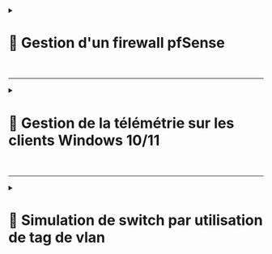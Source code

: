 <details>
<summary><h1>🎯 Gestion d'un firewall pfSense<h1></summary>

---
``📑 Etape 1 : Création d'une régle pare-feu pour une VLAN (Autorisation du port "53" pour le proctocole "DNS" via uniquement le serveur)``
---
![RULES 1](https://github.com/user-attachments/assets/38b26943-5267-4fb2-850e-3295f03a7f4a)
---
``📑 Etape 2 : Remplir les champs suivant``
---
![RULES 2](https://github.com/user-attachments/assets/6b7a2b4c-f9a4-41e8-9917-96b110594ff4)
---
![RULES 3](https://github.com/user-attachments/assets/3b49ec7e-58d2-4c93-88dd-d7417953da50)
---
``📑 Etape 3 : Appliquez les changements via "Apply Changes"``
---
![RULES 4](https://github.com/user-attachments/assets/e7f4982a-6b23-432c-a6fe-f83ffdc834ba)
---
``📑 Etape 4 : La règles est maintenant validé``
---
![RULES 5](https://github.com/user-attachments/assets/e8f725b7-85eb-408a-9a2a-7419c1ae0616)
---
</details>

---

<details>
<summary><h1>🎯 Gestion de la télémétrie sur les clients Windows 10/11<h1></summary>

---

## 📑 Guide manuel pour la configuration de la télémétrie sous Windows 10/11

Ce guide explique comment configurer manuellement les paramètres de télémétrie sur Windows 10/11 pour améliorer la sécurité et réduire la collecte de données.

---

## **📑 1. Ouvrir la gestion de la stratégie de groupe**

1. Ouvrez la **console de gestion des stratégies de groupe (GPMC)**.
2. Naviguez jusqu'à votre domaine dans le panneau de gauche (par exemple, `billu.com`).
3. Cliquez avec le bouton droit de la souris sur votre domaine ou sur l'unité d'organisation (OU) cible où la politique sera appliquée.
4. Sélectionnez **Créer une GPO dans ce domaine, et la lier ici...**.
5. Nommez le GPO (par exemple, **Telemetry Management**) et cliquez sur **OK**.

![AD-1](https://github.com/user-attachments/assets/2662bccf-2570-4f56-aa21-9a00241519d0)

---

## **📑 2. Modifier le GPO**

1. Cliquez avec le bouton droit de la souris sur le GPO nouvellement créé et sélectionnez **Editer**.
2. L'**Éditeur de gestion des stratégies de groupe** s'ouvre.

---

## **📑 3. Configurer les paramètres de télémétrie**

1. Dans l'**Éditeur de gestion des stratégies de groupe**, accédez à :
Computer Configuration → Policies → Administrative Templates → Windows Components → Data Collection and Preview Builds

2. Localisez le paramètre **Allow Diagnostic Data**.

![AD-2](https://github.com/user-attachments/assets/60e480f4-5b6e-40b8-8fb5-1d9a0f874363)

3. Double-cliquez sur ***Allow Diagnostic Data** pour ouvrir sa fenêtre de configuration.

![AD-3](https://github.com/user-attachments/assets/f7e13bd6-286a-4e6d-b3c7-23d4c7e124d6)

4. Configurez le paramètre :
- Réglez-le sur **Enabled**.
- Dans le menu déroulant, sélectionnez :
  - **Diagnostic data off (non recommandé)** pour désactiver complètement la télémétrie (si elle est prise en charge).
  - Ou **Envoyer les données de diagnostic requises** pour une télémétrie minimale.

5. Cliquez sur **OK** pour enregistrer les modifications.

![AD-4](https://github.com/user-attachments/assets/ff4bf318-0399-45dd-ad1e-c823f9ec574c)

``📑 Script pour la gestion de télémétrie``
---
![SCRIPT1](https://github.com/user-attachments/assets/e8361921-919f-450a-a283-675a61aef27c)
![SCRIPT2](https://github.com/user-attachments/assets/266e8128-ea58-4368-8e67-d1149f189686)
---
</details>

---

<details>
<summary><h1>🎯 Simulation de switch par utilisation de tag de vlan<h1></summary>

---
``📑 Etape 1 : Cliquez sur "Interfaces"``
---
![PFSENSE1](https://github.com/user-attachments/assets/757b8746-e1e9-477e-a45d-4f7b523c60fa)
---
``📑 Etape 2 : Puis sur "Assignments"``
---
![PFSENSE 8](https://github.com/user-attachments/assets/39f1cc48-24eb-447e-9057-714610a8d9c1)
---
``📑 Etape 3 : Puis sur "VLANs"``
---
![PFSENSE 9](https://github.com/user-attachments/assets/615131f4-16b7-4770-8cb5-f9f3f12f3438)
---
``📑 Etape 4 : Cliquez sur "Add"``
---
![PFSENSE4](https://github.com/user-attachments/assets/daa0646e-6ce2-4ddd-937e-cd45d3540f2d)
---
``📑 Etape 5 : Choisir l'interface "emb2"``
---
![PFSENSE5](https://github.com/user-attachments/assets/81095162-e2df-4e3c-99a2-369d9725ca67)
---
``📑 Etape 6 : Renseignez le "VLAN Tag" et mettre une description (optionnelle) puis cliquer sur "Save"``
---
![PFSENSE6](https://github.com/user-attachments/assets/6aa0195a-feeb-4894-9196-aeccf0993e4b)
---
``📑 Etape 7 : Allez dans "Interface Assignments"``
---
![PFSENSE 1](https://github.com/user-attachments/assets/1146bf4d-81ed-460d-9ee6-b20f922e015b)
---
``📑 Etape 8 : Choisissez le "network ports" que vous venez de créer puis de cliquer sur "Add"``
---
![PFSENSE 2](https://github.com/user-attachments/assets/37faec32-3e25-4bd6-9111-9ab98e2b0d07)
---
``📑 Etape 9 : Cliquez sur "OPT12" pour configurer``
---
![PFSENSE 3](https://github.com/user-attachments/assets/02fdd156-933a-4381-bbbc-0412edc1ab17)
---
``📑 Etape 10 : Cochez la case "Enable interface" puis remplir la "Description" avec le nom de votre VLAN, sélectionner également l'IPv4``
---
![PFSENSE 4](https://github.com/user-attachments/assets/70a2f3ef-b61c-4012-8702-05682dfd91e9)
---
``📑 Etape 11 : Remplir l'adresse "IPv4" correspondante puis préciser le "CIDR" et cliquer sur "Save"``
---
![PFSENSE11](https://github.com/user-attachments/assets/d7d5acd1-197d-45ac-a225-22c1943147e9)
---
``📑 Etape 12 : Appliquer les changements en cliquant sur "Apply Changes"``
---
![PFSENSE 6](https://github.com/user-attachments/assets/06f0d232-aa7f-43bb-ba6b-e984d0efc27b)
---
``📑 Etape 13 : Bravo tout est bon ! 👏``
---
![PFSENSE 7](https://github.com/user-attachments/assets/9249d161-d793-4cfb-b4c4-c3bc4ca96bc3)
---
</details>
